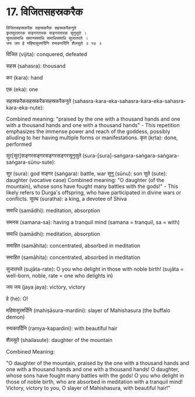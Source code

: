 # 17. विजितसहस्रकरैक 

```
विजितसहस्रकरैक सहस्रकरैक सहस्रकरैकनुते
कृतसुरतारक सङ्गरतारक सङ्गरतारक सूनुसुते ।
सुरथसमाधि समानसमाधि समाधिसमाधि सुजातरते ।
जय जय हे महिषासुरमर्दिनि रम्यकपर्दिनि शैलसुते ॥ १७ ॥
```

विजित (vijita): conquered, defeated

सहस्र (sahasra): thousand

कर (kara): hand

एक (eka): one

सहस्रकरैकसहस्रकरैकसहस्रकरैकनुते (sahasra-kara-eka-sahasra-kara-eka-sahasra-kara-eka-nute):

Combined meaning: "praised by the one with a thousand hands and one with a thousand hands and one with a thousand hands" - This repetition emphasizes the immense power and reach of the goddess, possibly alluding to her having multiple forms or manifestations.
कृत (kṛta): done, performed

सुर[सुर]सङ्गरसङ्गरसङ्गरसङ्गरसूनुसुते (sura-[sura]-saṅgara-saṅgara-saṅgara-saṅgara-sūnu-sute):

सुर (sura): god
सङ्गर (saṅgara): battle, war
सूनु (sūnu): son
सुते (sute): daughter (vocative case)
Combined meaning: "O daughter (of the mountain), whose sons have fought many battles with the gods!" - This likely refers to Durga's offspring, who have participated in divine wars or conflicts.
सुरथ (suratha): a king, a devotee of Shiva

समाधि (samādhi): meditation, absorption

समनस (samana-sa): having a tranquil mind (samana = tranquil, sa = with)

समाधि (samādhi): meditation, absorption

समाहित (samāhita): concentrated, absorbed in meditation

समाहित (samāhita): concentrated, absorbed in meditation

सुजातरते (sujāta-rate): O you who delight in those with noble birth! (sujāta = well-born, noble, rate = one who delights in)

जय जय (jaya jaya): victory, victory

हे (he): O!

महिषासुरमर्दिनि (mahiṣāsura-mardini): slayer of Mahishasura (the buffalo demon)

रम्यकपर्दिनि (ramya-kapardini): with beautiful hair

शैलसुते (shailasute): daughter of the mountain

Combined Meaning:

"O daughter of the mountain, praised by the one with a thousand hands and one with a thousand hands and one with a thousand hands! O daughter, whose sons have fought many battles with the gods! O you who delight in those of noble birth, who are absorbed in meditation with a tranquil mind! Victory, victory to you, O slayer of Mahishasura, with beautiful hair!"
